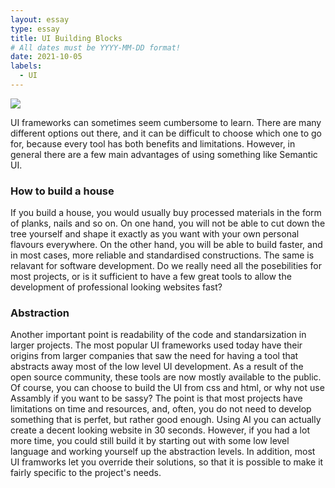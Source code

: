 ```yaml
---
layout: essay
type: essay
title: UI Building Blocks
# All dates must be YYYY-MM-DD format!
date: 2021-10-05
labels:
  - UI
---
```


<img class="ui medium right floated rounded image" src="https://m.media-amazon.com/images/I/81WlvhzCyML._AC_SL1500_.jpg">

UI frameworks can sometimes seem cumbersome to learn. There are many different options out there, and it can be difficult to choose which one to go for, because every tool has both benefits and limitations. However, in general there are a few main advantages of using something like Semantic UI.

### How to build a house
If you build a house, you would usually buy processed materials in the form of planks, nails and so on. On one hand, you will not be able to cut down the tree yourself and shape it exactly as you want with your own personal flavours everywhere. On the other hand, you will be able to build faster, and in most cases, more reliable and standardised constructions. The same is relavant for software development. Do we really need all the posebilities for most projects, or is it sufficient to have a few great tools to allow the development of professional looking websites fast?

### Abstraction
Another important point is readability of the code and standarsization in larger projects. The most popular UI frameworks used today have their origins from larger companies that saw the need for having a tool that abstracts away most of the low level UI development. As a result of the open source community, these tools are now mostly available to the public. Of course, you can choose to build the UI from css and html, or why not use Assambly if you want to be sassy? The point is that most projects have limitations on time and resources, and, often, you do not need to develop something that is perfet, but rather good enough. Using AI you can actually create a decent looking website in 30 seconds. However, if you had a lot more time, you could still build it by starting out with some low level language and working yourself up the abstraction levels. In addition, most UI framworks let you override their solutions, so that it is possible to make it fairly specific to the project's needs. 

